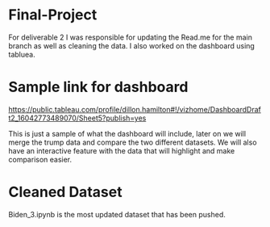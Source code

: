 # Final-Project
For deliverable 2 I was responsible for updating the Read.me for the main branch as well as cleaning the data. I also worked on the dashboard using tabluea.

# Sample link for dashboard
https://public.tableau.com/profile/dillon.hamilton#!/vizhome/DashboardDraft2_16042773489070/Sheet5?publish=yes

This is just a sample of what the dashboard will include, later on we will merge the trump data and compare the two different datasets. We will also have an interactive feature with the data that will highlight and make comparison easier. 
 
# Cleaned Dataset
Biden_3.ipynb is the most updated dataset that has been pushed.
